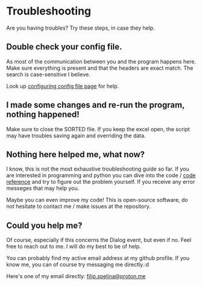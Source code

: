 # Troubleshooting

Are you having troubles? Try these steps, in case they help.

## Double check your config file.

As most of the communication between you and the program happens here. Make sure everything is present and that the headers are exact match. The search is case-sensitive I believe.

Look up [configuring config file page](setting-config.md) for help.

## I made some changes and re-run the program, nothing happened!

Make sure to close the SORTED file. If you keep the excel open, the script may have troubles saving again and overriding the data.

## Nothing here helped me, what now?

I know, this is not the most exhaustive troubleshooting guide so far. If you are interested in programming and python you can dive into the code / [code reference](reference/index.md) and try to figure out the problem yourself. If you receive any error messeges that may help you.

Maybe you can even improve my code! This is open-source software, do not hesitate to contact me / make issues at the repository.

## Could you help me?

Of course, especially if this concerns the Dialog event, but even if no. Feel free to reach out to me. I will do my best to be of help. 

You can probably find my active email address at my github profile. If you know me, you can of course try messaging me directly.:d

Here's one of my email directly: filip.spelina@proton.me